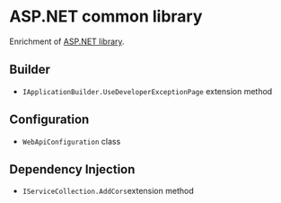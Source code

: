 # ASP.NET common library

Enrichment of [ASP.NET library](https://github.com/dotnet/aspnetcore).

## Builder

* `IApplicationBuilder.UseDeveloperExceptionPage` extension method

## Configuration

* `WebApiConfiguration` class

## Dependency Injection

* `IServiceCollection.AddCors`extension method
